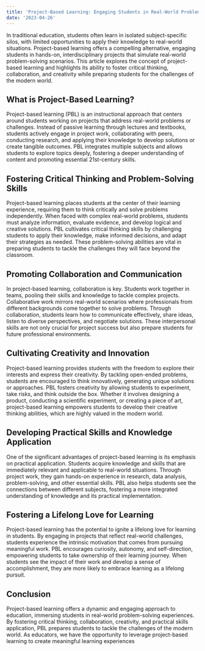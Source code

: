 ```yaml
---
title: 'Project-Based Learning: Engaging Students in Real-World Problem Solving'
date: '2023-04-26'
---
```


In traditional education, students often learn in isolated subject-specific silos, with limited opportunities to apply their knowledge to real-world situations. Project-based learning offers a compelling alternative, engaging students in hands-on, interdisciplinary projects that simulate real-world problem-solving scenarios. This article explores the concept of project-based learning and highlights its ability to foster critical thinking, collaboration, and creativity while preparing students for the challenges of the modern world.

## What is Project-Based Learning?

Project-based learning (PBL) is an instructional approach that centers around students working on projects that address real-world problems or challenges. Instead of passive learning through lectures and textbooks, students actively engage in project work, collaborating with peers, conducting research, and applying their knowledge to develop solutions or create tangible outcomes. PBL integrates multiple subjects and allows students to explore topics deeply, fostering a deeper understanding of content and promoting essential 21st-century skills.

## Fostering Critical Thinking and Problem-Solving Skills

Project-based learning places students at the center of their learning experience, requiring them to think critically and solve problems independently. When faced with complex real-world problems, students must analyze information, evaluate evidence, and develop logical and creative solutions. PBL cultivates critical thinking skills by challenging students to apply their knowledge, make informed decisions, and adapt their strategies as needed. These problem-solving abilities are vital in preparing students to tackle the challenges they will face beyond the classroom.

## Promoting Collaboration and Communication

In project-based learning, collaboration is key. Students work together in teams, pooling their skills and knowledge to tackle complex projects. Collaborative work mirrors real-world scenarios where professionals from different backgrounds come together to solve problems. Through collaboration, students learn how to communicate effectively, share ideas, listen to diverse perspectives, and negotiate solutions. These interpersonal skills are not only crucial for project success but also prepare students for future professional environments.

## Cultivating Creativity and Innovation

Project-based learning provides students with the freedom to explore their interests and express their creativity. By tackling open-ended problems, students are encouraged to think innovatively, generating unique solutions or approaches. PBL fosters creativity by allowing students to experiment, take risks, and think outside the box. Whether it involves designing a product, conducting a scientific experiment, or creating a piece of art, project-based learning empowers students to develop their creative thinking abilities, which are highly valued in the modern world.

## Developing Practical Skills and Knowledge Application

One of the significant advantages of project-based learning is its emphasis on practical application. Students acquire knowledge and skills that are immediately relevant and applicable to real-world situations. Through project work, they gain hands-on experience in research, data analysis, problem-solving, and other essential skills. PBL also helps students see the connections between different subjects, fostering a more integrated understanding of knowledge and its practical implementation.

## Fostering a Lifelong Love for Learning

Project-based learning has the potential to ignite a lifelong love for learning in students. By engaging in projects that reflect real-world challenges, students experience the intrinsic motivation that comes from pursuing meaningful work. PBL encourages curiosity, autonomy, and self-direction, empowering students to take ownership of their learning journey. When students see the impact of their work and develop a sense of accomplishment, they are more likely to embrace learning as a lifelong pursuit.

## Conclusion

Project-based learning offers a dynamic and engaging approach to education, immersing students in real-world problem-solving experiences. By fostering critical thinking, collaboration, creativity, and practical skills application, PBL prepares students to tackle the challenges of the modern world. As educators, we have the opportunity to leverage project-based learning to create meaningful learning experiences
